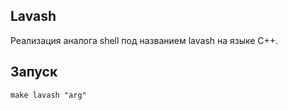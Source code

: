 ## Lavash

Реализация аналога shell под названием lavash на языке C++.

## Запуск
 `make lavash "arg"`
